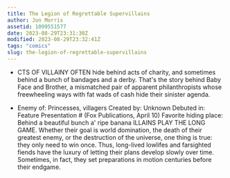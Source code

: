 ```yaml
---
title: The Legion of Regrettable Supervillains
author: Jon Morris
assetid: 1099551577
date: 2023-08-29T23:31:30Z
modified: 2023-08-29T23:32:41Z
tags: "comics"
slug: the-legion-of-regrettable-supervillains
---
```


*  CTS OF VILLAINY OFTEN hide behind acts of charity, and sometimes behind a bunch of bandages and a derby. That's the story behind Baby Face and Brother, a mismatched pair of apparent philanthropists whose freewheeling ways with fat wads of cash hide their sinister agenda.

*  Enemy of: Princesses, villagers
   Created by: Unknown
   Debuted in: Feature Presentation # (Fox Publications, April 10)
   Favorite hiding place: Behind a beautiful bunch a' ripe banana ILLAINS PLAY THE LONG GAME. Whether their goal is world domination, the death of their greatest enemy, or the destruction of the universe, one thing is true: they only need to win once. Thus, long-lived lowlifes and farsighted fiends have the luxury of letting their plans develop slowly over time. Sometimes, in fact, they set preparations in motion centuries before their endgame.

